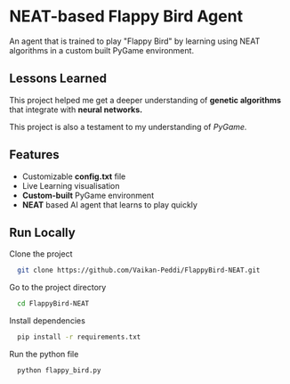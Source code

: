 # NEAT-based Flappy Bird Agent

An agent that is trained to play "Flappy Bird" by learning using NEAT algorithms in a custom built PyGame environment.



## Lessons Learned

This project helped me get a deeper understanding of **genetic algorithms** that integrate with **neural networks.** 

This project is also a testament to my understanding of **PyGame*.*
## Features

- Customizable **config.txt** file
- Live Learning visualisation
- **Custom-built** PyGame environment 
- **NEAT** based AI agent that learns to play quickly


## Run Locally

Clone the project

```bash
  git clone https://github.com/Vaikan-Peddi/FlappyBird-NEAT.git
```

Go to the project directory

```bash
  cd FlappyBird-NEAT
```

Install dependencies

```bash
  pip install -r requirements.txt
```

Run the python file

```bash
  python flappy_bird.py
```

